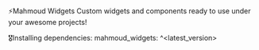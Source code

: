 ⚡Mahmoud Widgets
Custom widgets and components ready to use under your awesome projects!

🎖Installing
dependencies:
  mahmoud_widgets: ^<latest_version>


